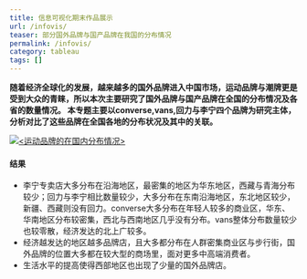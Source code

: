 ```yaml
---
title: 信息可视化期末作品展示
url: /infovis/
teaser: 部分国外品牌与国产品牌在我国的分布情况
permalink: /infovis/
category: tableau
tags: []
---
```




**随着经济全球化的发展，越来越多的国外品牌进入中国市场，运动品牌与潮牌更是受到大众的青睐，所以本次主要研究了国外品牌与国产品牌在全国的分布情况及各省的数量情况。
本专题主要以converse,vans,回力与李宁四个品牌为研究主体，分析对比了这些品牌在全国各地的分布状况及其中的关联。**

<div class='tableauPlaceholder' id='viz1515281401193' style='position: relative'>
<noscript>
 <a href='#'>
  <img alt='&lt;运动品牌的在国内分布情况&gt;'src='https:&#47;&#47;public.tableau.com&#47;static&#47;images&#47;58&#47;58WDY64Y6&#47;1_rss.png' style='border: none' />
 </a>
</noscript>
<object class='tableauViz'  style='display:none;'>
 <param name='host_url' value='https%3A%2F%2Fpublic.tableau.com%2F' />
 <param name='embed_code_version' value='3' />
 <param name='path' value='shared&#47;58WDY64Y6' />
 <param name='toolbar' value='yes' />
 <param name='static_image' value='https:&#47;&#47;public.tableau.com&#47;static&#47;images&#47;58&#47;58WDY64Y6&#47;1.png' />
 <param name='animate_transition' value='yes' />
 <param name='display_static_image' value='yes' />
 <param name='display_spinner' value='yes' />
 <param name='display_overlay' value='yes' />
 <param name='display_count' value='yes' />
</object>
</div>
<script type='text/javascript'>
 var divElement = document.getElementById('viz1515281401193');
 var vizElement = divElement.getElementsByTagName('object')[0];
 vizElement.style.width='1016px';vizElement.style.height='991px'; 
 var scriptElement = document.createElement('script'); 
 scriptElement.src = 'https://public.tableau.com/javascripts/api/viz_v1.js';
 vizElement.parentNode.insertBefore(scriptElement, vizElement); 
</script>

#### 结果
* 李宁专卖店大多分布在沿海地区，最密集的地区为华东地区，西藏与青海分布较少；回力与李宁相比数量较少，大多分布在东南沿海地区，东北地区较少，新疆、西藏则没有回力。converse大多分布在年轻人较多的商业区，华东、华南地区分布较密集，西北与西南地区几乎没有分布。vans整体分布数量较少也较零散，经济发达的北上广较多。
* 经济越发达的地区越多品牌店，且大多都分布在人群密集商业区与步行街，国外品牌的位置大多都在较大型的商场里，面对更多中高端消费者。
* 生活水平的提高使得西部地区也出现了少量的国外品牌店。

